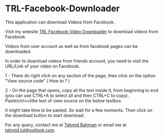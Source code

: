 # TRL-Facebook-Downloader
This application can download Videos from Facebook.

Visit my website [TRL Facebook Video Downloader](http://trlvideodownloader.azurewebsites.net/) to download videos from Facebook. 

Videos from user account as well as from facebook pages can be downloaded.

In order to download videos from friends account, you need to visit the URL/Link of your video on Facebook.

1 - There do right click on any section of the page, then click on the option "View source code" ( How to ? ) 

2 - On the page that opens, copy all the text inside it, from beginning to end (you can use CTRL+A to select all and then CTRL+C to copy).
Paste(ctrl+v)the text of view source on the below textbox. 

It might take time to be pasted. So wait for a few moments. Then click on the download button to start download.

For any query, contact me at [Tahmid Rahman](https://www.facebook.com/tahmid.iut) or email me at tahmid.iut@outlook.com.
